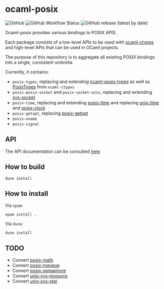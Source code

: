# ocaml-posix

![GitHub](https://img.shields.io/github/license/savonet/ocaml-posix)
![GitHub Workflow Status](https://img.shields.io/github/workflow/status/savonet/ocaml-posix/CI)
![GitHub release (latest by date)](https://img.shields.io/github/v/release/savonet/ocaml-posix)


Ocaml-posix provides various bindings to POSIX APIS.

Each package consists of a low-level APIs to be used with [ocaml-ctypes](https://github.com/ocamllabs/ocaml-ctypes) and high-level APIs that can be used in OCaml projects.

The purpose of this repository is to aggregate all existing POSIX bindings into a single, consistent umbrella. 

Currently, it contains:
* `posix-types`, replacing and extending [ocaml-posix-types](https://github.com/yallop/ocaml-posix-types) as well as [PosixTypes](http://ocamllabs.io/ocaml-ctypes/PosixTypes.html) from `ocaml-ctypes`
* `posix-posix-socket` and `posix-socket-unix`, replacing and extending [sys-socket](https://github.com/toots/ocaml-sys-socket)
* `posix-time`, replacing and extending [posix-time](https://github.com/mwweissmann/ocaml-posix-time) and replacing [unix-time](https://github.com/dsheets/ocaml-unix-time) and [posix-clock](https://github.com/mwweissmann/ocaml-posix-clock)
* `posix-getopt`, replacing [posix-getopt](	https://github.com/toots/posix-getopt)
* `posix-uname`
* `posix-signal`

## API

The API documentation can be consulted [here](http://www.liquidsoap.info/ocaml-posix/)

## How to build

```
dune install
```

## How to install

Via `opam`:
```
opam install .
```

Via `dune`:
```
dune install
```

## TODO

* Convert [posix-math](https://github.com/mwweissmann/ocaml-posix-math)
* Convert [posix-mqueue](https://github.com/mwweissmann/ocaml-posix-mqueue)
* Convert [posix-semaphore](https://github.com/mwweissmann/ocaml-posix-semaphore)
* Convert [unix-sys-resource](https://github.com/dsheets/ocaml-unix-sys-resource)
* Convert [unix-sys-stat](https://github.com/dsheets/ocaml-unix-sys-stat)

